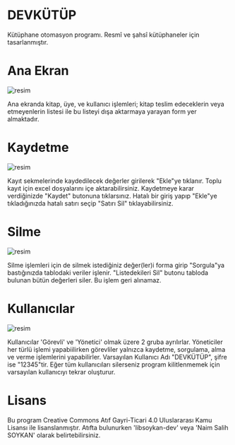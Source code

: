 # DEVKÜTÜP
Kütüphane otomasyon programı. Resmî ve şahsî kütüphaneler için tasarlanmıştır.

# Ana Ekran
![resim](https://user-images.githubusercontent.com/103260281/229325788-5b2a6437-eb10-440c-ac2d-a81946804e52.png)

Ana ekranda kitap, üye, ve kullanıcı işlemleri; kitap teslim edeceklerin veya etmeyenlerin listesi ile bu listeyi dışa aktarmaya yarayan form yer almaktadır.
# Kaydetme
![resim](https://user-images.githubusercontent.com/103260281/229325489-e24d4774-50e1-464b-8209-23abc80f1097.png)

Kayıt sekmelerinde kaydedilecek değerler girilerek "Ekle"ye tıklanır. Toplu kayıt için excel dosyalarını içe aktarabilirsiniz. Kaydetmeye karar verdiğinizde "Kaydet" butonuna tıklarsınız. Hatalı bir giriş yapıp "Ekle"ye tıkladığınızda hatalı satırı seçip "Satırı Sil" tıklayabilirsiniz.
# Silme
![resim](https://user-images.githubusercontent.com/103260281/229325551-f154ca2c-d632-4c9b-bd32-e320f63bae20.png)

Silme işlemleri için de silmek istediğiniz değer(ler)i forma girip "Sorgula"ya bastığınızda tablodaki veriler işlenir. "Listedekileri Sil" butonu tabloda bulunan bütün değerleri siler. Bu işlem geri alınamaz.
# Kullanıcılar
![resim](https://user-images.githubusercontent.com/103260281/229325686-7339eae6-7a1e-4260-bf6e-4f04b6f9a5ed.png)

Kullanıcılar 'Görevli' ve 'Yönetici' olmak üzere 2 gruba ayrılırlar. Yöneticiler her türlü işlemi yapabiilirken görevliler yalnızca kaydetme, sorgulama, alma ve verme işlemlerini yapabilirler. Varsayılan Kullanıcı Adı "DEVKÜTÜP", şifre ise "12345"tir. Eğer tüm kullanıcıları silerseniz program kilitlenmemek için varsayılan kullanıcıyı tekrar oluşturur.

# Lisans
Bu program Creative Commons Atıf Gayri-Ticari 4.0 Uluslararası Kamu Lisansı ile lisanslanmıştır.
Atıfta bulunurken 'libsoykan-dev' veya 'Naim Salih SOYKAN' olarak belirtebilirsiniz.
